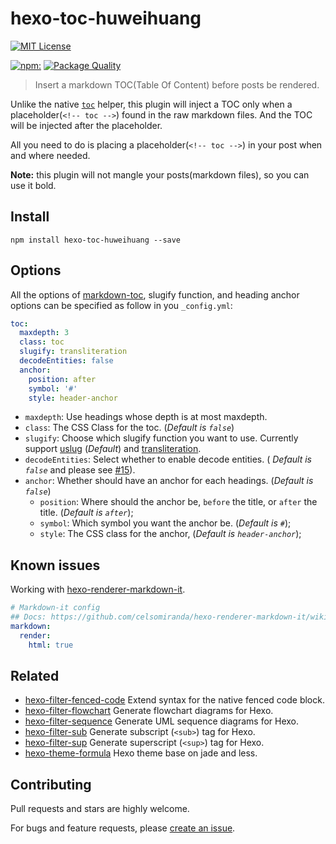 # hexo-toc-huweihuang

[![MIT License](https://img.shields.io/badge/license-MIT_License-green.svg?style=flat-square)](https://github.com/huweihuang/hexo-toc/blob/master/LICENSE)

[![npm:](https://img.shields.io/npm/v/hexo-toc-huweihuang.svg?style=flat-square)](https://www.npmjs.com/packages/hexo-toc-huweihuang)
[![Package Quality](http://npm.packagequality.com/shield/hexo-toc-huweihuang.svg)](http://packagequality.com/#?package=hexo-toc-huweihuang)

> Insert a markdown TOC(Table Of Content) before posts be rendered.

Unlike the native [`toc`](http://hexo.io/docs/helpers.html#toc) helper, this plugin will inject a TOC only when a placeholder(`<!-- toc -->`) found in the raw markdown files. And the TOC will be injected after the placeholder.

All you need to do is placing a placeholder(`<!-- toc -->`) in your post when and where needed.

**Note:** this plugin will not mangle your posts(markdown files), so you can use it bold.


## Install

```node
npm install hexo-toc-huweihuang --save
```

## Options

All the options of [markdown-toc](https://github.com/jonschlinkert/markdown-toc),
slugify function, and heading anchor options can be specified as follow in you `_config.yml`:

```yaml
toc:
  maxdepth: 3
  class: toc
  slugify: transliteration
  decodeEntities: false
  anchor:
    position: after
    symbol: '#'
    style: header-anchor
```

- `maxdepth`: Use headings whose depth is at most maxdepth.
- `class`: The CSS Class for the toc. (*Default is `false`*)
- `slugify`: Choose which slugify function you want to use. Currently support [uslug](https://github.com/jeremys/uslug) (*Default*) and [transliteration](https://github.com/andyhu/node-transliteration).
- `decodeEntities`: Select whether to enable decode entities. ( *Default is `false`* and please see [#15](https://github.com/bubkoo/hexo-toc/pull/15)).
- `anchor`: Whether should have an anchor for each headings. (*Default is `false`*)
    - `position`: Where should the anchor be, `before` the title, or `after` the title. (*Default is `after`*);
    - `symbol`: Which symbol you want the anchor be. (*Default is `#`*);
    - `style`: The CSS class for the anchor, (*Default is `header-anchor`*);

## Known issues

Working with [hexo-renderer-markdown-it](https://github.com/celsomiranda/hexo-renderer-markdown-it).

```yaml
# Markdown-it config
## Docs: https://github.com/celsomiranda/hexo-renderer-markdown-it/wiki
markdown:
  render:
    html: true
```

## Related
   
- [hexo-filter-fenced-code](https://github.com/bubkoo/hexo-filter-fenced-code) Extend syntax for the native fenced code block.
- [hexo-filter-flowchart](https://github.com/bubkoo/hexo-filter-flowchart) Generate flowchart diagrams for Hexo.
- [hexo-filter-sequence](https://github.com/bubkoo/hexo-filter-sequence) Generate UML sequence diagrams for Hexo.
- [hexo-filter-sub](https://github.com/bubkoo/hexo-filter-sub) Generate subscript (`<sub>`) tag for Hexo.
- [hexo-filter-sup](https://github.com/bubkoo/hexo-filter-sup) Generate superscript (`<sup>`) tag for Hexo.
- [hexo-theme-formula](https://github.com/bubkoo/hexo-theme-formula) Hexo theme base on jade and less. 

## Contributing

Pull requests and stars are highly welcome.

For bugs and feature requests, please [create an issue](https://github.com/huweihuang/hexo-toc-huweihuang/issues/new).
